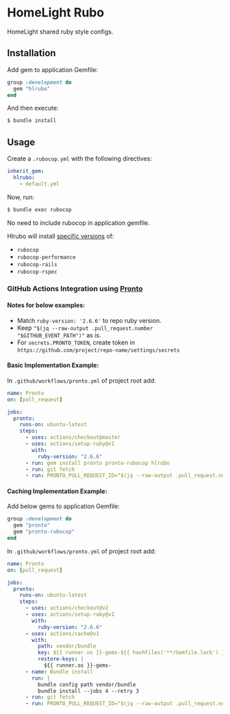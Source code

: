 # HomeLight Rubo

HomeLight shared ruby style configs.

## Installation

Add gem to application Gemfile:

```ruby
group :development do
  gem "hlrubo"
end
```

And then execute:

```bash
$ bundle install
```

## Usage

Create a `.rubocop.yml` with the following directives:

```yaml
inherit_gem:
  hlrubo:
    - default.yml
```

Now, run:

```bash
$ bundle exec rubocop
```

No need to include rubocop in application gemfile.

Hlrubo will install [specific versions](https://github.com/homelight/hlrubo/blob/master/hlrubo.gemspec) of:
- `rubocop`
- `rubocop-performance`
- `rubocop-rails`
- `rubocop-rspec`

### GitHub Actions Integration using [Pronto](https://github.com/prontolabs/pronto)
#### Notes for below examples:
- Match `ruby-version: '2.6.6'` to repo ruby version.
- Keep `"$(jq --raw-output .pull_request.number "$GITHUB_EVENT_PATH")"` as is.
- For `secrets.PRONTO_TOKEN`, create token in `https://github.com/project/repo-name/settings/secrets`

#### Basic Implementation Example:
In `.github/workflows/pronto.yml` of project root add:
```yaml
name: Pronto
on: [pull_request]

jobs:
  pronto:
    runs-on: ubuntu-latest
    steps:
      - uses: actions/checkout@master
      - uses: actions/setup-ruby@v1
        with:
          ruby-version: "2.6.6"
      - run: gem install pronto pronto-rubocop hlrubo
      - run: git fetch
      - run: PRONTO_PULL_REQUEST_ID="$(jq --raw-output .pull_request.number "$GITHUB_EVENT_PATH")" PRONTO_GITHUB_ACCESS_TOKEN="${{ secrets.PRONTO_TOKEN }}" pronto run -f github_status github_pr -c origin/master
```

#### Caching Implementation Example:
Add below gems to application Gemfile:

```ruby
group :development do
  gem "pronto"
  gem "pronto-rubocop"
end
```

In `.github/workflows/pronto.yml` of project root add:
```yaml
name: Pronto
on: [pull_request]

jobs:
  pronto:
    runs-on: ubuntu-latest
    steps:
      - uses: actions/checkout@v2
      - uses: actions/setup-ruby@v1
        with:
          ruby-version: "2.6.6"
      - uses: actions/cache@v1
        with:
          path: vendor/bundle
          key: ${{ runner.os }}-gems-${{ hashFiles('**/Gemfile.lock') }}
          restore-keys: |
            ${{ runner.os }}-gems-
      - name: Bundle install
        run: |
          bundle config path vendor/bundle
          bundle install --jobs 4 --retry 3
      - run: git fetch
      - run: PRONTO_PULL_REQUEST_ID="$(jq --raw-output .pull_request.number "$GITHUB_EVENT_PATH")" PRONTO_GITHUB_ACCESS_TOKEN="${{ secrets.PRONTO_TOKEN }}" bundle exec pronto run -f github_pr -c origin/master
```
